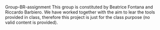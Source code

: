 Group-BR-assignment
  This group is constituted by Beatrice Fontana and Riccardo Barbiero.
  We have worked together with the aim to lear the tools provided in class, 
  therefore this project is just for the class purpose (no valid content is provided). 
